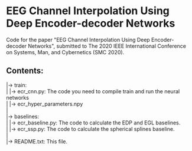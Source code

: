 # EEG Channel Interpolation Using Deep Encoder-decoder Networks

Code for the paper "EEG Channel Interpolation Using Deep Encoder-decoder Networks", submitted to The 2020 IEEE International Conference on Systems, Man, and Cybernetics (SMC 2020).

## Contents:

|-> train:  
|    |-> ecr_cnn.py: The code you need to compile train and run the neural networks  
|    |-> ecr_hyper_parameters.npy  
|  
|-> baselines:  
|    |-> ecr_baseline.py: The code to calculate the EDP and EGL baselines.  
|    |-> ecr_ssp.py: The code to calculate the spherical splines baseline.  
|  
|-> README.txt: This file.  